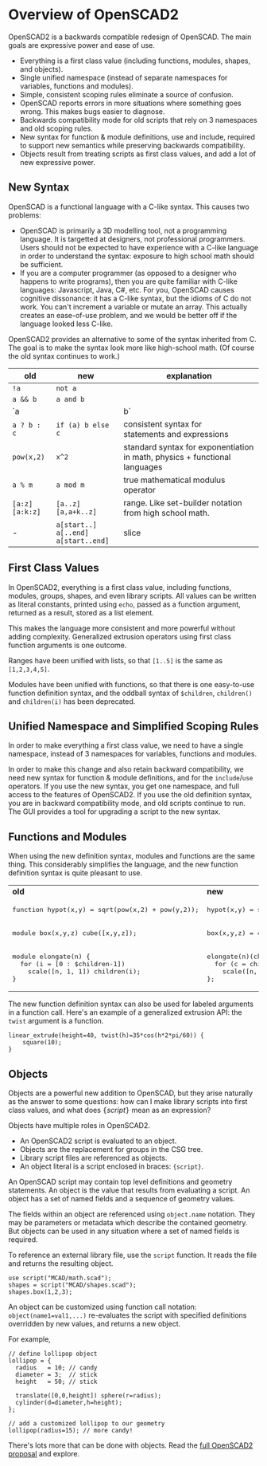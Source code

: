 # Overview of OpenSCAD2

OpenSCAD2 is a backwards compatible redesign of OpenSCAD.
The main goals are expressive power and ease of use.
* Everything is a first class value (including functions, modules, shapes, and objects).
* Single unified namespace (instead of separate namespaces for variables, functions and modules).
* Simple, consistent scoping rules eliminate a source of confusion.
* OpenSCAD reports errors in more situations where something goes wrong. This makes bugs easier to diagnose.
* Backwards compatibility mode for old scripts that rely on 3 namespaces and old scoping rules.
* New syntax for function & module definitions, use and include,
  required to support new semantics while preserving backwards compatibility.
* Objects result from treating scripts as first class values,
  and add a lot of new expressive power.

## New Syntax
OpenSCAD is a functional language with a C-like syntax.
This causes two problems:
* OpenSCAD is primarily a 3D modelling tool, not a programming language.
  It is targetted at designers, not professional programmers.
  Users should not be expected to have experience with a C-like language
  in order to understand the syntax: exposure to high school math should be sufficient.
* If you are a computer programmer (as opposed to a designer who happens to write programs),
  then you are quite familiar with C-like languages: Javascript, Java, C#, etc.
  For you, OpenSCAD causes cognitive dissonance: it has a C-like syntax,
  but the idioms of C do not work. You can't increment a variable or mutate an array.
  This actually creates an ease-of-use problem,
  and we would be better off if the language looked less C-like.

OpenSCAD2 provides an alternative to some of the syntax inherited from C.
The goal is to make the syntax look more like high-school math.
(Of course the old syntax continues to work.)

| old | new | explanation
|-----|-----|------------
| `!a` | `not a` |
| `a && b` | `a and b` |
| `a || b` | `a or b`  |
| `a ? b : c` | `if (a) b else c` | consistent syntax for<br>statements and expressions
| `pow(x,2)` | `x^2` | standard syntax for exponentiation<br>in math, physics + functional languages
| `a % m` | `a mod m` | true mathematical modulus operator
| `[a:z]`<br>`[a:k:z]` | `[a..z]`<br>`[a,a+k..z]` | range. Like set-builder notation<br>from high school math.
| -         | `a[start..]`<br>`a[..end]`<br>`a[start..end]` | slice

## First Class Values
In OpenSCAD2, everything is a first class value,
including functions, modules, groups, shapes,
and even library scripts.
All values can be written as literal constants,
printed using `echo`,
passed as a function argument, returned as a result,
stored as a list element.

This makes the language more consistent and more powerful
without adding complexity. Generalized extrusion operators
using first class function arguments is one outcome.

Ranges have been unified with lists, so that `[1..5]`
is the same as `[1,2,3,4,5]`.

Modules have been unified with functions, so that there is one
easy-to-use function definition syntax, and the oddball syntax
of `$children`, `children()` and `children(i)` has been deprecated.

## Unified Namespace and Simplified Scoping Rules
In order to make everything a first class value,
we need to have a single namespace,
instead of 3 namespaces for variables, functions and modules.

In order to make this change and also retain backward compatibility,
we need new syntax for function & module definitions, and
for the `include`/`use` operators.
If you use the new syntax, you get one namespace, and full access to the
features of OpenSCAD2. If you use the old definition syntax, you are in
backward compatibility mode, and old scripts continue to run.
The GUI provides a tool for upgrading a script to the new syntax.

## Functions and Modules
When using the new definition syntax, modules and functions are the same thing.
This considerably simplifies the language, and the new function definition
syntax is quite pleasant to use.

<table>
<tr>
<td> <b>old</b>
<td> <b>new</b>
<tr>
<td>
<pre>
function hypot(x,y) = sqrt(pow(x,2) + pow(y,2));
</pre>
<td>
<pre>
hypot(x,y) = sqrt(x^2 + y^2);
</pre>
</tr>
<tr>
<td>
<pre>
module box(x,y,z) cube([x,y,z]);
</pre>
<td>
<pre>
box(x,y,z) = cube([x,y,z]);
</pre>
</tr>
<tr>
<td>
<pre>
module elongate(n) {
  for (i = [0 : $children-1])
    scale([n, 1, 1]) children(i);
}
</pre>
<td>
<pre>
elongate(n)(children) = {
  for (c = children)
    scale([n, 1, 1]) c;
};
</pre>
</tr>
</table>

The new function definition syntax
can also be used for labeled arguments in a function call.
Here's an example of a generalized extrusion API:
the `twist` argument is a function.
```
linear_extrude(height=40, twist(h)=35*cos(h*2*pi/60)) {
    square(10);
}
```

## Objects
Objects are a powerful new addition to OpenSCAD,
but they arise naturally as the answer to some questions:
how can I make library scripts into first class values,
and what does <tt>{</tt><i>script</i><tt>}</tt> mean as an expression?

Objects have multiple roles in OpenSCAD2.
* An OpenSCAD2 script is evaluated to an object.
* Objects are the replacement for groups in the CSG tree.
* Library script files are referenced as objects.
* An object literal is a script enclosed in braces: `{script}`.

An OpenSCAD script may contain top level definitions and geometry statements.
An object is the value that results from evaluating a script.
An object has a set of named fields and a sequence of geometry values.

The fields within an object are referenced using `object.name` notation.
They may be parameters or metadata which describe the contained geometry.
But objects can be used in any situation where a set of named fields is required.

To reference an external library file, use the `script` function.
It reads the file and returns the resulting object.
```
use script("MCAD/math.scad");
shapes = script("MCAD/shapes.scad");
shapes.box(1,2,3);
```

An object can be customized using function call notation:
`object(name1=val1,...)` re-evaluates the script
with specified definitions overridden by new values, and returns a new object.

For example,
```
// define lollipop object
lollipop = {
  radius   = 10; // candy
  diameter = 3;  // stick
  height   = 50; // stick

  translate([0,0,height]) sphere(r=radius);
  cylinder(d=diameter,h=height);
};

// add a customized lollipop to our geometry
lollipop(radius=15); // more candy!
```

There's lots more that can be done with objects.
Read the [full OpenSCAD2 proposal](../README.md) and explore.
